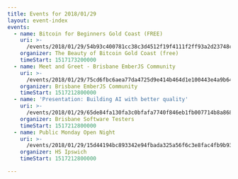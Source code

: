 ```yaml
---
title: Events for 2018/01/29
layout: event-index
events:
  - name: Bitcoin for Beginners Gold Coast (FREE)
    uri: >-
      /events/2018/01/29/54b93c400781cc38c3d4512f19f4111f2ff93a2d23748c1fb3d5133e33a2ee22
    organizer: The Beauty of Bitcoin Gold Coast (free)
    timeStart: 1517173200000
  - name: Meet and Greet - Brisbane EmberJS Community
    uri: >-
      /events/2018/01/29/75cd6fbc6aea77da4725d9e414b464d1e100443e4a9b644dc930659be59569a7
    organizer: Brisbane EmberJS Community
    timeStart: 1517212800000
  - name: 'Presentation: Building AI with better quality'
    uri: >-
      /events/2018/01/29/65de84fa130fa3c0bfafa7740f846eb1fb007714b8a868ddedfe0314186fbeff
    organizer: Brisbane Software Testers
    timeStart: 1517212800000
  - name: Public Monday Open Night
    uri: >-
      /events/2018/01/29/15d44194bc893342e94fbada325a56f6c3e8fac4fb9b93ba822e8cc36a983d8e
    organizer: HS Ipswich
    timeStart: 1517212800000

---
```

